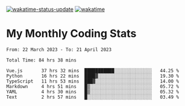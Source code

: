 [![wakatime-status-update](https://github.com/noopurphalak/noopurphalak/workflows/wakatime-status-update/badge.svg)](https://github.com/noopurphalak/noopurphalak/actions/workflows/main.yml)
[![wakatime](https://wakatime.com/badge/user/80ace140-ef40-4fdd-b8ed-f3be3d2e1aea.svg)](https://wakatime.com/@80ace140-ef40-4fdd-b8ed-f3be3d2e1aea)

# My Monthly Coding Stats

<!--START_SECTION:waka-->

```text
From: 22 March 2023 - To: 21 April 2023

Total Time: 84 hrs 38 mins

Vue.js       37 hrs 32 mins  ███████████░░░░░░░░░░░░░░   44.25 %
Python       16 hrs 22 mins  ████▓░░░░░░░░░░░░░░░░░░░░   19.30 %
TypeScript   11 hrs 53 mins  ███▓░░░░░░░░░░░░░░░░░░░░░   14.00 %
Markdown     4 hrs 51 mins   █▒░░░░░░░░░░░░░░░░░░░░░░░   05.72 %
YAML         4 hrs 30 mins   █▒░░░░░░░░░░░░░░░░░░░░░░░   05.32 %
Text         2 hrs 57 mins   █░░░░░░░░░░░░░░░░░░░░░░░░   03.49 %
```

<!--END_SECTION:waka-->
